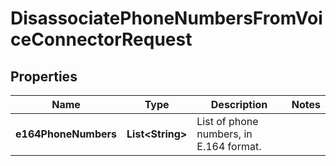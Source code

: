 

# DisassociatePhoneNumbersFromVoiceConnectorRequest


## Properties

| Name | Type | Description | Notes |
|------------ | ------------- | ------------- | -------------|
|**e164PhoneNumbers** | **List&lt;String&gt;** | List of phone numbers, in E.164 format. |  |



